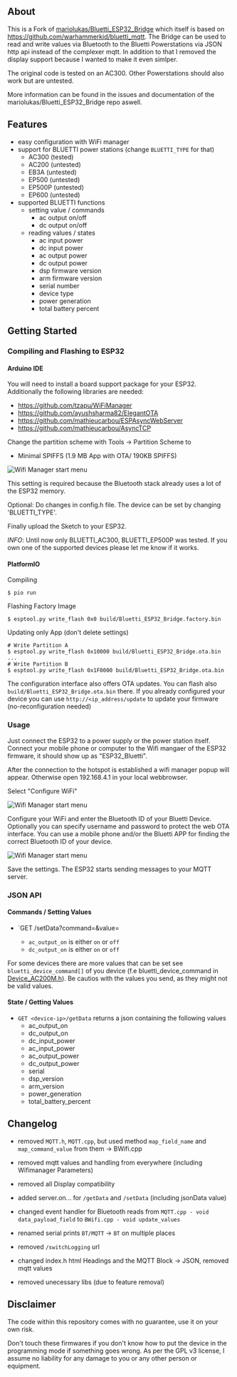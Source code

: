 ## About

This is a Fork of [mariolukas/Bluetti_ESP32_Bridge](https://github.com/mariolukas/Bluetti_ESP32_Bridge) which itself is based on https://github.com/warhammerkid/bluetti_mqtt. The Bridge can be used to read and write values via Bluetooth to the Bluetti Powerstations via JSON http api instead of the complexer mqtt. In addition to that I removed the display support because I wanted to make it even simlper.

The original code is tested on an AC300. Other Powerstations should also work but are untested.

More information can be found in the issues and documentation of the mariolukas/Bluetti_ESP32_Bridge repo aswell.

## Features

* easy configuration with WiFi manager
* support for BLUETTI power stations (change `BLUETTI_TYPE` for that)
  * AC300 (tested)
  * AC200 (untested)
  * EB3A (untested)
  * EP500 (untested)
  * EP500P (untested)
  * EP600 (untested)
* supported BLUETTI functions
  * setting value / commands
    * ac output on/off
    * dc output on/off
  * reading values / states
    * ac input power
    * dc input power
    * ac output power
    * dc output power
    * dsp firmware version
    * arm firmware version
    * serial number
    * device type
    * power generation
    * total battery percent

## Getting Started

### Compiling and Flashing to ESP32

#### Arduino IDE

You will need to install a board support package for your ESP32. Additionally the following libraries are needed: 

* https://github.com/tzapu/WiFiManager
* https://github.com/ayushsharma82/ElegantOTA
* https://github.com/mathieucarbou/ESPAsyncWebServer
* https://github.com/mathieucarbou/AsyncTCP

Change the partition scheme with Tools -> Partition Scheme to

* Minimal SPIFFS (1.9 MB App with OTA/ 190KB SPIFFS)

![Wifi Manager start menu](doc/images/partition.png)

This setting is required because the Bluetooth stack already uses a lot of the ESP32 memory.

Optional: Do changes in config.h file. The device can be set by changing 'BLUETTI_TYPE'.

Finally upload the Sketch to your ESP32.

*INFO*: Until now only BLUETTI_AC300, BLUETTI_EP500P was tested. If you own one of the supported devices please let me know if it works.

#### PlatformIO

Compiling
```
$ pio run
```

Flashing Factory Image
```
$ esptool.py write_flash 0x0 build/Bluetti_ESP32_Bridge.factory.bin
```

Updating only App (don't delete settings)
```
# Write Partition A
$ esptool.py write_flash 0x10000 build/Bluetti_ESP32_Bridge.ota.bin
...
# Write Partition B
$ esptool.py write_flash 0x1F0000 build/Bluetti_ESP32_Bridge.ota.bin
```

The configuration interface also offers OTA updates. You can flash also `build/Bluetti_ESP32_Bridge.ota.bin` there. If you already configured your device you can use `http://<ip_address/update` to update your firmware (no-reconfiguration needed)

### Usage

Just connect the ESP32 to a power supply or the power station itself. Connect your mobile phone or computer
to the Wifi mangaer of the ESP32 firmware, it should show up as "ESP32_Bluetti".

After the connection to the hotspot is established a wifi manager popup will appear. Otherwise
open 192.168.4.1 in your local webbrowser.

Select "Configure WiFi"

![Wifi Manager start menu](doc/images/wifi_manager.png)

Configure your WiFi and enter the Bluetooth ID of your
Bluetti Device. Optionally you can specify username and password to protect the web OTA interface.
You can use a mobile phone and/or the Bluetti APP for finding the correct Bluetooth ID of your device.

![Wifi Manager start menu](doc/images/wifi_setup.png)

Save the settings. The ESP32 starts sending messages to your MQTT server.


### JSON API

#### Commands / Setting Values

* `GET <device-ip>/setData?command=<your-command>&value=<your-value>
  * `ac_output_on` is either `on` or `off` 
  * `dc_output_on` is either `on` or `off`

For some devices there are more values that can be set
see `bluetti_device_command[]` of you device (f.e bluetti_device_command in [ Device_AC200M.h](./Bluetti_ESP32/Device_AC200M.h)). Be cautios with the values you send, as they might not be valid values.

#### State / Getting Values

* `GET <device-ip>/getData` returns a json containing the following values
  * ac_output_on
  * dc_output_on
  * dc_input_power
  * ac_input_power
  * ac_output_power
  * dc_output_power
  * serial
  * dsp_version
  * arm_version
  * power_generation
  * total_battery_percent

## Changelog

* removed `MQTT.h`, `MQTT.cpp`, but used method `map_field_name` and `map_command_value` from them -> BWifi.cpp

* removed mqtt values and handling from everywhere (including Wifimanager Parameters)
* removed all Display compatibility

* added server.on... for  `/getData` and `/setData` (including jsonData value)
* changed event handler for Bluetooth reads from `MQTT.cpp - void data_payload_field` to `BWifi.cpp - void update_values`
* renamed serial prints `BT/MQTT` -> `BT` on multiple places
* removed `/switchLogging` url

* changed index.h html Headings and the MQTT Block -> JSON, removed mqtt values
* removed unecessary libs (due to feature removal)


## Disclaimer

The code within this repository comes with no guarantee, use it on your own risk.

Don't touch these firmwares if you don't know how to put the device in the programming mode if something goes wrong.
As per the GPL v3 license, I assume no liability for any damage to you or any other person or equipment.
